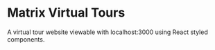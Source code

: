 # Matrix Virtual Tours

A virtual tour website viewable with localhost:3000 using React styled components.

